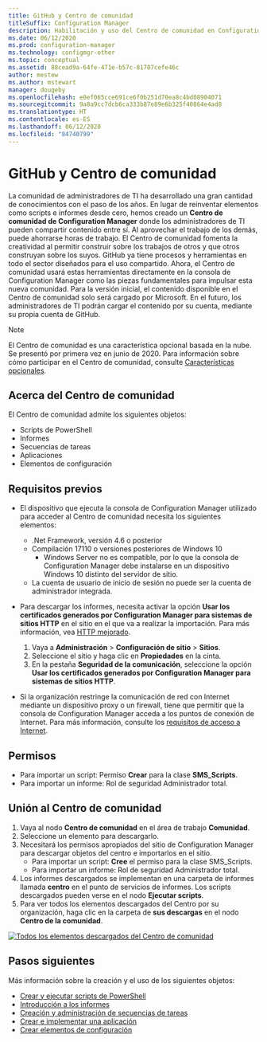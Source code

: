 ```yaml
---
title: GitHub y Centro de comunidad
titleSuffix: Configuration Manager
description: Habilitación y uso del Centro de comunidad en Configuration Manager
ms.date: 06/12/2020
ms.prod: configuration-manager
ms.technology: configmgr-other
ms.topic: conceptual
ms.assetid: 88cead9a-64fe-471e-b57c-81707cefe46c
author: mestew
ms.author: mstewart
manager: dougeby
ms.openlocfilehash: e0ef065cce691ce6f0b251d70ea8c4bd08904071
ms.sourcegitcommit: 9a8a9cc7dcb6ca333b87e89e6b325f40864e4ad8
ms.translationtype: HT
ms.contentlocale: es-ES
ms.lasthandoff: 06/12/2020
ms.locfileid: "84740799"
---
```

# <a name="community-hub-and-github"></a>GitHub y Centro de comunidad
<!--3555935, 3555936-->

La comunidad de administradores de TI ha desarrollado una gran cantidad de conocimientos con el paso de los años. En lugar de reinventar elementos como scripts e informes desde cero, hemos creado un **Centro de comunidad de Configuration Manager** donde los administradores de TI pueden compartir contenido entre sí. Al aprovechar el trabajo de los demás, puede ahorrarse horas de trabajo. El Centro de comunidad fomenta la creatividad al permitir construir sobre los trabajos de otros y que otros construyan sobre los suyos. GitHub ya tiene procesos y herramientas en todo el sector diseñados para el uso compartido. Ahora, el Centro de comunidad usará estas herramientas directamente en la consola de Configuration Manager como las piezas fundamentales para impulsar esta nueva comunidad. Para la versión inicial, el contenido disponible en el Centro de comunidad solo será cargado por Microsoft. En el futuro, los administradores de TI podrán cargar el contenido por su cuenta, mediante su propia cuenta de GitHub.

> [!Note]  
> El Centro de comunidad es una característica opcional basada en la nube. Se presentó por primera vez en junio de 2020. Para información sobre cómo participar en el Centro de comunidad, consulte [Características opcionales](install-in-console-updates.md#bkmk_options).

## <a name="about-community-hub"></a>Acerca del Centro de comunidad

El Centro de comunidad admite los siguientes objetos:
- Scripts de PowerShell
- Informes
- Secuencias de tareas
- Aplicaciones
- Elementos de configuración  

## <a name="prerequisites"></a>Requisitos previos

- El dispositivo que ejecuta la consola de Configuration Manager utilizado para acceder al Centro de comunidad necesita los siguientes elementos:
   - .Net Framework, versión 4.6 o posterior
   - Compilación 17110 o versiones posteriores de Windows 10
      - Windows Server no es compatible, por lo que la consola de Configuration Manager debe instalarse en un dispositivo Windows 10 distinto del servidor de sitio.
   - La cuenta de usuario de inicio de sesión no puede ser la cuenta de administrador integrada.

- Para descargar los informes, necesita activar la opción **Usar los certificados generados por Configuration Manager para sistemas de sitios HTTP**  en el sitio en el que va a realizar la importación. Para más información, vea [HTTP mejorado](/sccm/core/plan-design/hierarchy/enhanced-http).
   1. Vaya a **Administración** > **Configuración de sitio** > **Sitios**.
   1. Seleccione el sitio y haga clic en **Propiedades** en la cinta.
   1. En la pestaña **Seguridad de la comunicación**, seleccione la opción **Usar los certificados generados por Configuration Manager para sistemas de sitios HTTP**.

- Si la organización restringe la comunicación de red con Internet mediante un dispositivo proxy o un firewall, tiene que permitir que la consola de Configuration Manager acceda a los puntos de conexión de Internet. Para más información, consulte los [requisitos de acceso a Internet](../../plan-design/network/internet-endpoints.md#community-hub).

## <a name="permissions"></a>Permisos

- Para importar un script: Permiso **Crear** para la clase **SMS_Scripts**.
- Para importar un informe: Rol de seguridad Administrador total.


## <a name="use-the-community-hub"></a>Unión al Centro de comunidad

1. Vaya al nodo **Centro de comunidad** en el área de trabajo **Comunidad**.
1. Seleccione un elemento para descargarlo.
1. Necesitará los permisos apropiados del sitio de Configuration Manager para descargar objetos del centro e importarlos en el sitio.
    - Para importar un script: **Cree** el permiso para la clase SMS_Scripts.
    - Para importar un informe: Rol de seguridad Administrador total.
1. Los informes descargados se implementan en una carpeta de informes llamada **centro** en el punto de servicios de informes. Los scripts descargados pueden verse en el nodo **Ejecutar scripts**.
1. Para ver todos los elementos descargados del Centro por su organización, haga clic en la carpeta de **sus descargas** en el nodo **Centro de la comunidad**.

[![Todos los elementos descargados del Centro de comunidad](./media/3555935-community-hub-downloads.png)](./media/3555935-community-hub-downloads.png#lightbox)


## <a name="next-steps"></a>Pasos siguientes

Más información sobre la creación y el uso de los siguientes objetos:

- [Crear y ejecutar scripts de PowerShell](../../../apps/deploy-use/create-deploy-scripts.md)
- [Introducción a los informes](introduction-to-reporting.md)
- [Creación y administración de secuencias de tareas](../../../osd/deploy-use/manage-task-sequences-to-automate-tasks.md)
- [Crear e implementar una aplicación](../../../apps/get-started/create-and-deploy-an-application.md)
- [Crear elementos de configuración](../../../compliance/deploy-use/create-configuration-items.md)